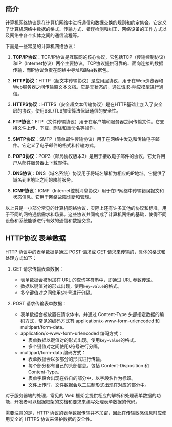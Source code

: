 ## 简介

计算机网络协议是在计算机网络中进行通信和数据交换的规则和约定集合。它定义了计算机网络中数据的格式、传输方式、错误检测和纠正、网络设备的工作方式以及网络中各个实体之间的通信流程等。

下面是一些常见的计算机网络协议：

1. **TCP/IP协议**：TCP/IP协议是互联网的核心协议，它包括TCP（传输控制协议）和IP（Internet协议）两个主要协议。TCP协议提供可靠的、面向连接的数据传输，而IP协议负责在网络中寻址和路由数据包。

2. **HTTP协议**：HTTP（超文本传输协议）是应用层协议，用于在Web浏览器和Web服务器之间传输超文本文档。它是无状态的，通过请求-响应模型进行通信。

3. **HTTPS协议**：HTTPS（安全超文本传输协议）是在HTTP基础上加入了安全层的协议，使用SSL/TLS加密算法保证通信的安全性。

4. **FTP协议**：FTP（文件传输协议）用于在客户端和服务器之间传输文件。它支持文件上传、下载、删除和重命名等操作。

5. **SMTP协议**：SMTP（简单邮件传输协议）用于在网络中发送和传输电子邮件。它定义了电子邮件的格式和传输方式。

6. **POP3协议**：POP3（邮局协议版本3）是用于接收电子邮件的协议，它允许用户从邮件服务器上下载邮件。

7. **DNS协议**：DNS（域名系统）协议用于将域名解析为相应的IP地址。它提供了域名到IP地址之间的映射服务。

8. **ICMP协议**：ICMP（Internet控制消息协议）用于在IP网络中传输错误报文和状态信息。它用于网络故障诊断和管理。

以上只是一小部分常见的计算机网络协议，实际上还有许多其他的协议和标准，用于不同的网络通信需求和场景。这些协议共同构成了计算机网络的基础，使得不同设备和系统能够进行有效的通信和数据交换。

## HTTP协议 表单数据

HTTP 协议中的表单数据是通过 POST 请求或 GET 请求来传输的，具体的格式和处理方式如下：

1. GET 请求传输表单数据：
   - 表单数据会被附加在 URL 的查询字符串中，即通过 URL 参数传递。
   - 数据以键值对的形式出现，使用`key=value`的格式。
   - 多个键值对之间使用`&`符号进行分隔。

2. POST 请求传输表单数据：
   - 表单数据会被放置在请求体中，并通过 Content-Type 头部指定数据的编码方式，常见的编码方式有 application/x-www-form-urlencoded 和 multipart/form-data。
   - application/x-www-form-urlencoded 编码方式：
     - 表单数据以键值对的形式出现，使用`key=value`的格式。
     - 多个键值对之间使用`&`符号进行分隔。
   - multipart/form-data 编码方式：
     - 表单数据会以多部分的形式进行传输。
     - 每个部分都有自己的头部信息，包括 Content-Disposition 和 Content-Type。
     - 表单字段会出现在各自的部分中，以字段名作为标识。
     - 文件上传时，文件数据会以二进制形式出现在对应的部分中。

对于服务器端的处理，常见的 Web 框架会提供相应的解析和处理表单数据的功能，开发者可以根据框架的文档和要求来编写处理表单数据的代码。

需要注意的是，HTTP 协议的表单数据传输并不加密，因此在传输敏感信息时应使用安全的 HTTPS 协议来保护数据的安全性。